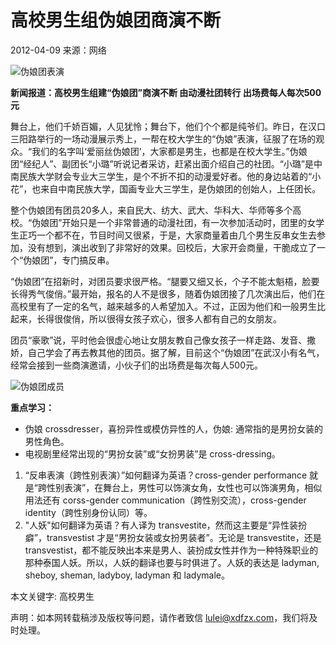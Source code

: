 # 高校男生组伪娘团商演不断

2012-04-09 来源：网络

![伪娘团表演](http://images.koolearn.com/casupload/upload/fckeditorUpload/2012-04-09/image/aa0de2ecd0234ede987dca31c27cee96.jpg)

**新闻报道：高校男生组建“伪娘团”商演不断 由动漫社团转行 出场费每人每次500元**

舞台上，他们千娇百媚，人见犹怜；舞台下，他们个个都是纯爷们。昨日，在汉口三阳路举行的一场动漫展示秀上，一帮在校大学生的“伪娘”表演，征服了在场的观众。“我们的名字叫‘爱丽丝伪娘团’，大家都是男生，也都是在校大学生。”伪娘团“经纪人”、副团长“小璐”听说记者采访，赶紧出面介绍自己的社团。“小璐”是中南民族大学财会专业大三学生，是个不折不扣的动漫爱好者。他的身边站着的“小花”，也来自中南民族大学，国画专业大三学生，是伪娘团的创始人，上任团长。

整个伪娘团有团员20多人，来自民大、纺大、武大、华科大、华师等多个高校。“伪娘团”开始只是一个非常普通的动漫社团，有一次参加活动时，团里的女学生正巧一个都不在，节目时间又很紧，于是，大家商量着由几个男生反串女生去参加，没有想到，演出收到了非常好的效果。回校后，大家开会商量，干脆成立了一个“伪娘团”，专门搞反串。

“伪娘团”在招新时，对团员要求很严格。“腿要又细又长，个子不能太魁梧，脸要长得秀气俊俏。”最开始，报名的人不是很多，随着伪娘团接了几次演出后，他们在高校里有了一定的名气，越来越多的人希望加入。不过，正因为他们和一般男生比起来，长得很俊俏，所以很得女孩子欢心，很多人都有自己的女朋友。

团员“豪歌”说，平时他会很虚心地让女朋友教自己像女孩子一样走路、发音、撒娇，自己学会了再去教其他的团员。据了解，目前这个“伪娘团”在武汉小有名气，经常会接到一些商演邀请，小伙子们的出场费是每次每人500元。

![伪娘团成员](http://images.koolearn.com/casupload/upload/fckeditorUpload/2012-04-09/image/ca29e80418ea4e34b4f6cd5617c9e930.jpg)

**重点学习：**
- 伪娘 crossdresser，喜扮异性或模仿异性的人，伪娘: 通常指的是男扮女装的男性角色。
- 电视剧里经常出现的“男扮女装”或“女扮男装”是 cross-dressing。
1. “反串表演（跨性别表演）”如何翻译为英语？cross-gender performance 就是“跨性别表演”，在舞台上，男性可以饰演女角，女性也可以饰演男角，相似用法还有 corss-gender communication（跨性别交流），cross-gender identity（跨性别身份认同）等。
2. "人妖"如何翻译为英语？有人译为 transvestite，然而这主要是“异性装扮癖”，transvestist 才是“男扮女装或女扮男装者”。无论是 transvestite，还是 transvestist，都不能反映出本来是男人、装扮成女性并作为一种特殊职业的那种泰国人妖。所以，人妖的翻译也要与时俱进了。人妖的表达是 ladyman, sheboy, sheman, ladyboy, ladyman 和 ladymale。

本文关键字: 高校男生

声明：如本网转载稿涉及版权等问题，请作者致信 lulei@xdfzx.com，我们将及时处理。
